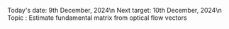 
Today's date: 9th December, 2024\n
Next target: 10th December, 2024\n
Topic : Estimate fundamental matrix from optical flow vectors
